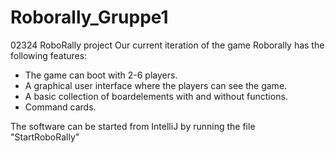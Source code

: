 # Roborally_Gruppe1
02324 RoboRally project
Our current iteration of the game Roborally has the following features:
 - The game can boot with 2-6 players.
 - A graphical user interface where the players can see the game.
 - A basic collection of boardelements with and without functions.
 - Command cards.

The software can be started from IntelliJ by running the file "StartRoboRally"
